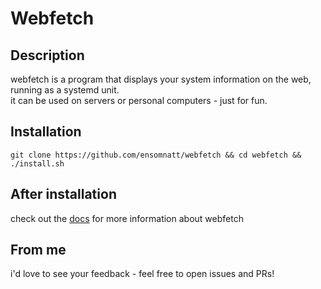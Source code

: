 # Webfetch

## Description

webfetch is a program that displays your system information on the web, running
as a systemd unit.  
it can be used on servers or personal computers - just for fun.

## Installation

```
git clone https://github.com/ensomnatt/webfetch && cd webfetch && ./install.sh
```

## After installation

check out the [docs](https://github.com/ensomnatt/webfetch/blob/master/docs/DOCS.md)
for more information about webfetch

## From me 

i'd love to see your feedback - feel free to open issues and PRs!

